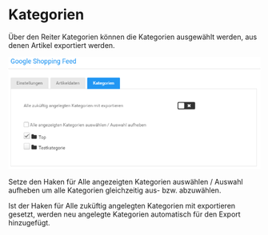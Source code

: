 # Kategorien 

Über den Reiter Kategorien können die Kategorien ausgewählt werden, aus denen Artikel exportiert werden.

![](Bilder/GoogleShopping05.PNG "Auswahl der Kategorien für das Export-Profil")

Setze den Haken für Alle angezeigten Kategorien auswählen / Auswahl aufheben um alle Kategorien gleichzeitig aus- bzw. abzuwählen.

Ist der Haken für Alle zuküftig angelegten Kategorien mit exportieren gesetzt, werden neu angelegte Kategorien automatisch für den Export hinzugefügt.



